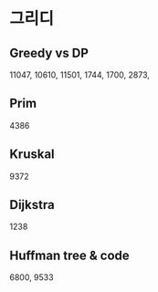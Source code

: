 # 그리디

## Greedy vs DP
11047, 
10610, 
11501,
1744,
1700,
2873,  

## Prim
4386

## Kruskal
9372

## Dijkstra
1238

## Huffman tree & code	
6800, 9533
